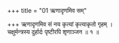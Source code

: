 +++
title = "01 ऋणादृणमिव सम्"

+++
ऋणादृणमिव सं नय कृत्यां कृत्याकृतो गृहम् ।  
चक्षुर्मन्त्रस्य दुर्हार्दः पृष्टीरपि शृणाञ्जन ॥ १ ॥